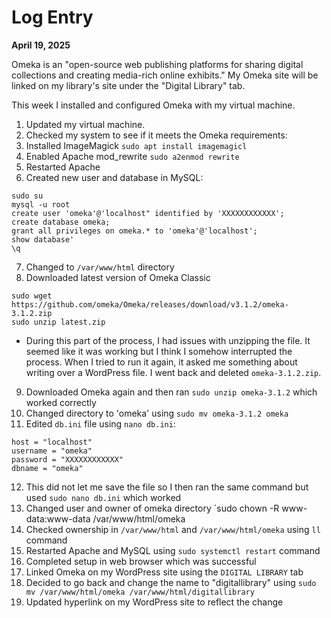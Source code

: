 # Log Entry

**April 19, 2025**

Omeka is an "open-source web publishing platforms for sharing digital collections and creating media-rich online exhibits." 
My Omeka site will be linked on my library's site under the "Digital Library" tab.

This week I installed and configured Omeka with my virtual machine.

1. Updated my virtual machine.
2. Checked my system to see if it meets the Omeka requirements:
3. Installed ImageMagick `sudo apt install imagemagicl`
4. Enabled Apache mod_rewrite `sudo a2enmod rewrite`
5. Restarted Apache
6. Created new user and database in MySQL:
  ```
  sudo su
  mysql -u root
  create user 'omeka'@'localhost" identified by 'XXXXXXXXXXXX';
  create database omeka;
  grant all privileges on omeka.* to 'omeka'@'localhost';
  show database'
  \q
  ```
7. Changed to `/var/www/html` directory
8. Downloaded latest version of Omeka Classic
  ```
  sudo wget https://github.com/omeka/Omeka/releases/download/v3.1.2/omeka-3.1.2.zip
  sudo unzip latest.zip
  ```
  * During this part of the process, I had issues with unzipping the file. It seemed like it was working but I think I somehow interrupted the process. When I tried to run it again, it asked me something about writing over a WordPress file. I went back and deleted `omeka-3.1.2.zip`.
9. Downloaded Omeka again and then ran `sudo unzip omeka-3.1.2` which worked correctly
10. Changed directory to 'omeka' using `sudo mv omeka-3.1.2 omeka`
11. Edited `db.ini` file using `nano db.ini`:
  ```
  host = "localhost"
  username = "omeka"
  password = "XXXXXXXXXXXX"
  dbname = "omeka"
  ```
12. This did not let me save the file so I then ran the same command but used `sudo nano db.ini` which worked
13. Changed user and owner of omeka directory `sudo chown -R www-data:www-data /var/www/html/omeka
14. Checked ownership in `/var/www/html` and `/var/www/html/omeka` using `ll` command
15. Restarted Apache and MySQL using `sudo systemctl restart` command
16. Completed setup in web browser which was successful
17. Linked Omeka on my WordPress site using the `DIGITAL LIBRARY` tab
18. Decided to go back and change the name to "digitallibrary" using `sudo mv /var/www/html/omeka /var/www/html/digitallibrary`
19. Updated hyperlink on my WordPress site to reflect the change
